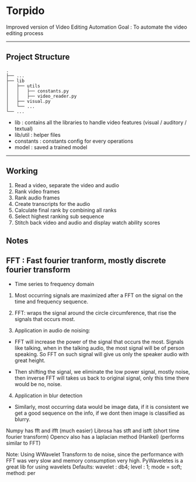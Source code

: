# Torpido 
Improved version of Video Editing Automation
Goal : To automate the video editing process

---

## Project Structure

    .
    ├── ...
    ├── lib                 
    │   ├── utils   
    │   │   ├── constants.py  
    │   │   ├── video_reader.py  
    │   ├── visual.py 
    │   └── ...                 
    └── ...


 * lib : contains all the libraries to handle video features (visual / auditory / textual)
 * lib/util : helper files 
 * constants : constants config for every operations
 * model : saved a trained model
 
---

## Working

1. Read a video, separate the video and audio
2. Rank video frames
3. Rank audio frames
4. Create transcripts for the audio
5. Calculate final rank by combining all ranks
6. Select highest ranking sub sequence
7. Stitch back video and audio and display watch ability scores

## Notes

## FFT : Fast fourier tranform, mostly discrete fourier transform
* Time series to frequency domain

1. Most occurring signals are maximized after a FFT on the signal on the time and frequency sequence.

2. FFT: wraps the signal around the circle circumference, that rise the signals that occurs most.

3. Application in audio de noising:
- FFT will increase the power of the signal that occurs the most. Signals like talking, when in the talking audio, the most signal will be of person speaking. So FFT on such signal will give us only the speaker audio with great height.

- Then shifting the signal, we eliminate the low power signal, mostly noise, then inverse FFT will takes us back to original signal, only this time there would be no, noise.

4. Application in blur detection
- Similarly, most occurring data would be image data, if it is consistent we get a good sequence on the info, if we dont then image is classified as blurry.


Numpy has fft and ifft (much easier)
Librosa has stft and istft (short time fourier transform)
Opencv also has a laplacian method  (Hankel) (performs similar to FFT)

Note: Using WWavelet Transform to de noise, since the performance with FFT was very slow and memory consumption very high.
PyWaveletes is a great lib for using wavelets
Defaults: wavelet : db4; level : 1; mode = soft; method: per
